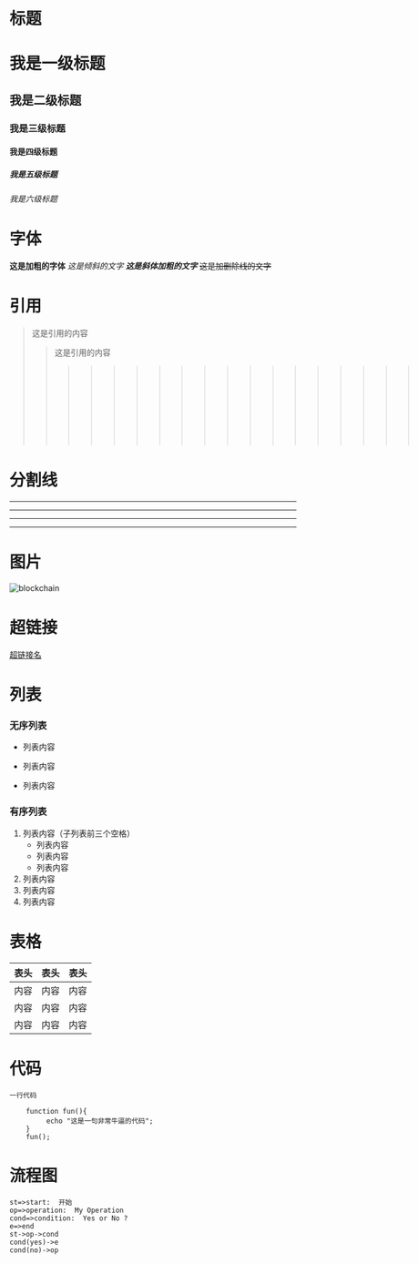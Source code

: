 # 标题

# 我是一级标题
## 我是二级标题
### 我是三级标题
#### 我是四级标题
##### 我是五级标题
###### 我是六级标题
# 字体
**这是加粗的字体**
*这是倾斜的文字*
***这是斜体加粗的文字***
~~这是加删除线的文字~~
# 引用
> 这是引用的内容
>> 这是引用的内容
>>>>>>>>>>>>>>>>>>>> 这是引用的内容

# 分割线
---
----
***
****
# 图片
![blockchain](https://www.agri35.com/UploadFiles/img_0_2208008740_2170106760_26.jpg)
# 超链接
[超链接名](链接地址 "链接标题")

# 列表
### 无序列表
- 列表内容
+ 列表内容
* 列表内容

### 有序列表
1. 列表内容（子列表前三个空格）
   - 列表内容
   - 列表内容
   - 列表内容
2. 列表内容
3. 列表内容
4. 列表内容

# 表格
表头 | 表头 | 表头
---|:--:|---:
内容|内容|内容
内容|内容|内容
内容|内容|内容
# 代码
`一行代码`


```
    function fun(){
         echo "这是一句非常牛逼的代码";
    }
    fun();
```
# 流程图

```flow
st=>start:  开始
op=>operation:  My Operation
cond=>condition:  Yes or No ?
e=>end
st->op->cond
cond(yes)->e
cond(no)->op
```


